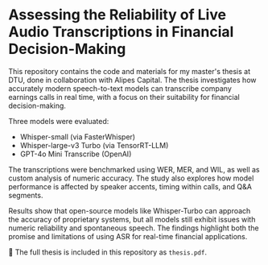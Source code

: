 # Assessing the Reliability of Live Audio Transcriptions in Financial Decision-Making

This repository contains the code and materials for my master's thesis at DTU, done in collaboration with Alipes Capital. The thesis investigates how accurately modern speech-to-text models can transcribe company earnings calls in real time, with a focus on their suitability for financial decision-making.

Three models were evaluated:
- Whisper-small (via FasterWhisper)
- Whisper-large-v3 Turbo (via TensorRT-LLM)
- GPT-4o Mini Transcribe (OpenAI)

The transcriptions were benchmarked using WER, MER, and WIL, as well as custom analysis of numeric accuracy. The study also explores how model performance is affected by speaker accents, timing within calls, and Q&A segments.

Results show that open-source models like Whisper-Turbo can approach the accuracy of proprietary systems, but all models still exhibit issues with numeric reliability and spontaneous speech. The findings highlight both the promise and limitations of using ASR for real-time financial applications.

📄 The full thesis is included in this repository as `thesis.pdf`.
